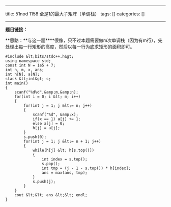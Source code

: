 
--- 
title:  51nod 1158 全是1的最大子矩阵（单调栈） 
tags: []
categories: [] 

---
**题目链接：**

**思路：**与这一题****很像，只不过本题需要做m次单调栈（因为有m行），先处理出每一行矩形的高度，然后以每一行为底求矩形的面积即可。

```
#include &lt;bits/stdc++.h&gt;
using namespace std;
const int N = 1e5 + 7;
int n, m, x, ans;
int h[N], a[N];
stack &lt;int&gt; s;
int main()
{
    scanf("%d%d",&amp;m,&amp;n);
    for(int i = 0; i &lt; m; i++)
    {
        for(int j = 1; j &lt;= n; j++)
        {
            scanf("%d", &amp;x);
            if(x == 1) a[j] += 1;
            else a[j] = 0;
            h[j] = a[j];
        }
        s.push(0);
        for(int j = 1; j &lt;= n + 1; j++)
        {
            while(h[j] &lt; h[s.top()])
            {
                int index = s.top();
                s.pop();
                int tmp = (j - 1 - s.top()) * h[index];
                ans = max(ans, tmp);
            }
            s.push(j);
        }
    }
    cout &lt;&lt; ans &lt;&lt; endl;
}

```

 

